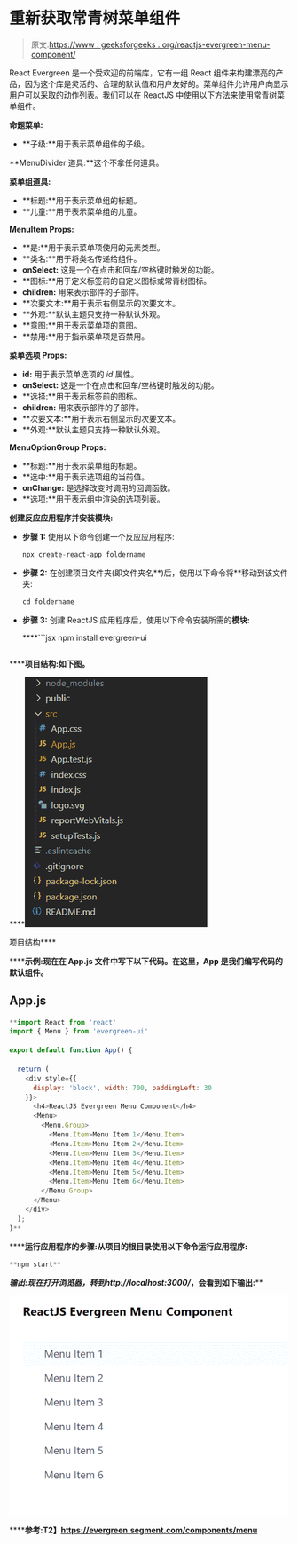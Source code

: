 # 重新获取常青树菜单组件

> 原文:[https://www . geeksforgeeks . org/reactjs-evergreen-menu-component/](https://www.geeksforgeeks.org/reactjs-evergreen-menu-component/)

React Evergreen 是一个受欢迎的前端库，它有一组 React 组件来构建漂亮的产品，因为这个库是灵活的、合理的默认值和用户友好的。菜单组件允许用户向显示用户可以采取的动作列表。我们可以在 ReactJS 中使用以下方法来使用常青树菜单组件。

**命题菜单:**

*   **子级:**用于表示菜单组件的子级。

**MenuDivider 道具:**这个不拿任何道具。

**菜单组道具:**

*   **标题:**用于表示菜单组的标题。
*   **儿童:**用于表示菜单组的儿童。

**MenuItem Props:**

*   **是:**用于表示菜单项使用的元素类型。
*   **类名:**用于将类名传递给组件。
*   **onSelect:** 这是一个在点击和回车/空格键时触发的功能。
*   **图标:**用于定义标签前的自定义图标或常青树图标。
*   **children:** 用来表示部件的子部件。
*   **次要文本:**用于表示右侧显示的次要文本。
*   **外观:**默认主题只支持一种默认外观。
*   **意图:**用于表示菜单项的意图。
*   **禁用:**用于指示菜单项是否禁用。

**菜单选项 Props:**

*   **id:** 用于表示菜单选项的 *id* 属性。
*   **onSelect:** 这是一个在点击和回车/空格键时触发的功能。
*   **选择:**用于表示标签前的图标。
*   **children:** 用来表示部件的子部件。
*   **次要文本:**用于表示右侧显示的次要文本。
*   **外观:**默认主题只支持一种默认外观。

**MenuOptionGroup Props:**

*   **标题:**用于表示菜单组的标题。
*   **选中:**用于表示选项组的当前值。
*   **onChange:** 是选择改变时调用的回调函数。
*   **选项:**用于表示组中渲染的选项列表。

**创建反应应用程序并安装模块:**

*   **步骤 1:** 使用以下命令创建一个反应应用程序:

    ```jsx
    npx create-react-app foldername
    ```

*   **步骤 2:** 在创建项目文件夹(即文件夹名**)后，使用以下命令将**移动到该文件夹:

    ```jsx
    cd foldername
    ```

*   **步骤 3:** 创建 ReactJS 应用程序后，使用以下命令安装所需的****模块:****

     ****```jsx
    npm install evergreen-ui
    ```**** 

******项目结构:**如下图。****

****![](img/f04ae0d8b722a9fff0bd9bd138b29c23.png)

项目结构**** 

******示例:**现在在 **App.js** 文件中写下以下代码。在这里，App 是我们编写代码的默认组件。****

## ****App.js****

```jsx
**import React from 'react'
import { Menu } from 'evergreen-ui'

export default function App() {

  return (
    <div style={{
      display: 'block', width: 700, paddingLeft: 30
    }}>
      <h4>ReactJS Evergreen Menu Component</h4>
      <Menu>
        <Menu.Group>
          <Menu.Item>Menu Item 1</Menu.Item>
          <Menu.Item>Menu Item 2</Menu.Item>
          <Menu.Item>Menu Item 3</Menu.Item>
          <Menu.Item>Menu Item 4</Menu.Item>
          <Menu.Item>Menu Item 5</Menu.Item>
          <Menu.Item>Menu Item 6</Menu.Item>
        </Menu.Group>
      </Menu>
    </div>
  );
}**
```

******运行应用程序的步骤:**从项目的根目录使用以下命令运行应用程序:****

```jsx
**npm start**
```

******输出:**现在打开浏览器，转到***http://localhost:3000/***，会看到如下输出:****

****![](img/7723d0644debb2330500722be24283df.png)****

******参考:**T2】https://evergreen.segment.com/components/menu****